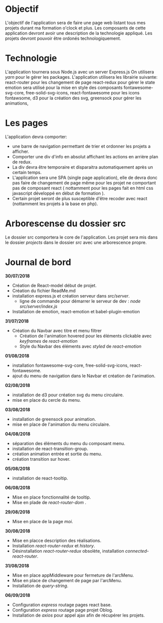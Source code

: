 # Objectif
L'objectif de l'application sera de faire une page web listant tous mes projets durant ma formation o'clock et plus.
Les composants de cette application devront avoir une description de la technologie appliqué.
Les projets devront pouvoir être ordonés technologiquement.

# Technologie
L'application tournera sous Node.js avec un server Express.js
On utilisera _yarn_ pour le gérer les packages.
L'application utilisera les librairie suivante:
  react-router pour les changement de page
  react-redux pour gérer le state
  emotion sera utilisé pour la mise en style des composants
  fontawesome-svg-core, free-solid-svg-icons, react-fontawesome pour les icons fontawsome,
  d3 pour la création des svg,
  greensock pour gérer les animations,

# Les pages
L'application devra comporter:

  - une barre de navigation permettant de trier et ordonner les projets a afficher.
  - Comporter une div d'info en absolut affichant les actions en arrière plan de redux.
  - La div devra être temporaire et disparaitra automatiquement après un certain temps.
  - L'application sera une SPA (single page application), elle de devra donc pas faire de changement de page même pour les projet ne comportant pas de composant react ( nottamment pour les pages fait en html css javascript développé en début de formation ).
  - Certain projet seront de plus susceptible d'être recoder avec react (nottamment les projets à la base en php).

# Arborescense du dossier src
Le dossier src comportera le core de l'application.
Les projet sera mis dans le dossier _projects_ dans le dossier _src_ avec une arborescence propre.

# Journal de bord
__30/07/2018__
  - Création de React-model début de projet.
  - Création du fichier ReadMe.md
  - installation express.js et création serveur dans _src/server_.
    - ligne de commande pour démarrer le serveur de dev : _node src/server/index.js_
  - Installation de emotion, react-emotion et babel-plugin-emotion

__31/07/2018__
  - Création du Navbar avec titre et menu filtrer
    - Création de l'animation hovered pour les éléments clickable avec _keyframes_ de _react-emotion_
    - Style du Navbar des éléments avec _styled_ de _react-emotion_
    
__01/08/2018__
  - installation fontawesome-svg-core, free-solid-svg-icons, react-fontawesome.
  - ajout du menu de navigation dans le Navbar et création de l'animation.

__02/08/2018__
  - installation de d3 pour création svg du menu circulaire.
  - mise en place du cercle du menu.

__03/08/2018__
  - installation de greensock pour animation.
  - mise en place de l'animation du menu circulaire.

__04/08/2018__
  - séparation des éléments du menu du composant menu.
  - installation de react-transition-group.
  - création animation entrée et sortie du menu.
  - création transition sur hover.

__05/08/2018__
  - installation de react-tooltip.

__06/08/2018__
  - Mise en place fonctionnalité de tooltip.
  - Mise en plade de _react-router-dom_ .

__29/08/2018__
  - Mise en place de la page _moi_.

__30/08/2018__
  - Mise en placce description des réalisations.
  - Installation _react-router-redux_ et _history_.
  - Désinstallation _react-router-redux_ obsolète, installation _connected-react-router_.

__31/08/2018__
  - Mise en place appMiddleware pour fermeture de l'arcMenu.
  - Mise en place de changement de page par l'arcMenu.
  - Installation de _query-string_.

__06/09/2018__
  - Configuration _express_ routage pages react base.
  - Configuration _express_ routage page projet Oblog.
  - Installation de _axios_ pour appel ajax afin de récupérer les projets.